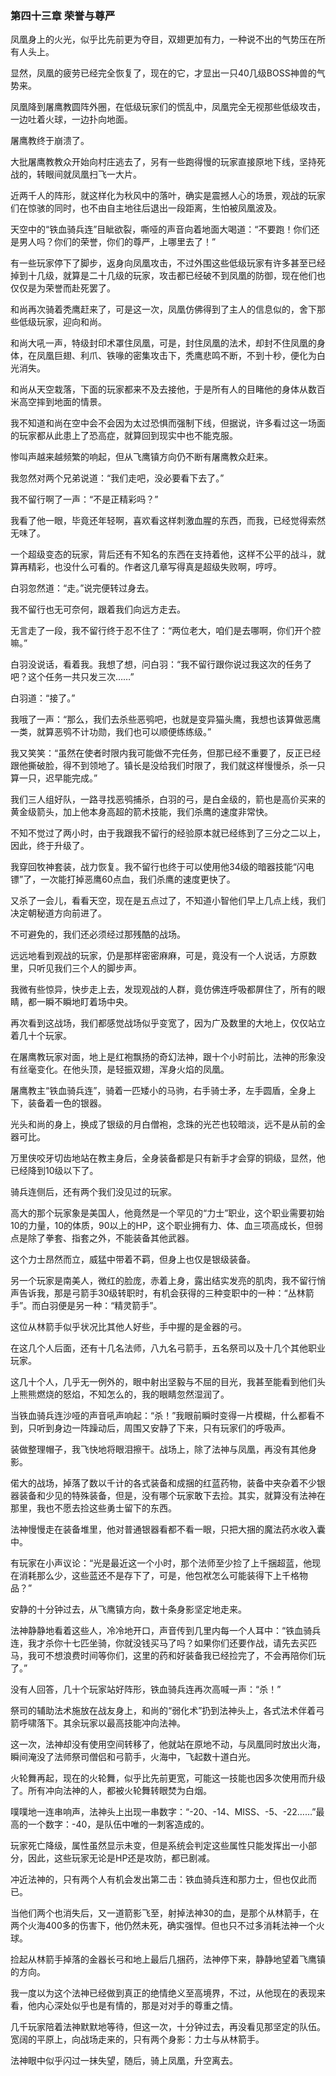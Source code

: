### 第四十三章 荣誉与尊严

凤凰身上的火光，似乎比先前更为夺目，双翅更加有力，一种说不出的气势压在所有人头上。

显然，凤凰的疲劳已经完全恢复了，现在的它，才显出一只40几级BOSS神兽的气势来。

凤凰降到屠鹰教圆阵外圈，在低级玩家们的慌乱中，凤凰完全无视那些低级攻击，一边吐着火球，一边扑向地面。

屠鹰教终于崩溃了。

大批屠鹰教教众开始向村庄逃去了，另有一些跑得慢的玩家直接原地下线，坚持死战的，转眼间就凤凰扫飞一大片。

近两千人的阵形，就这样化为秋风中的落叶，确实是震撼人心的场景，观战的玩家们在惊骇的同时，也不由自主地往后退出一段距离，生怕被凤凰波及。

天空中的“铁血骑兵连”目眦欲裂，嘶哑的声音向着地面大喝道：“不要跑！你们还是男人吗？你们的荣誉，你们的尊严，上哪里去了！”

有一些玩家停下了脚步，返身向凤凰攻击，不过外围这些低级玩家有许多甚至已经掉到十几级，就算是二十几级的玩家，攻击都已经破不到凤凰的防御，现在他们也仅仅是为荣誉而赴死罢了。

和尚再次骑着秃鹰赶来了，可是这一次，凤凰仿佛得到了主人的信息似的，舍下那些低级玩家，迎向和尚。

和尚大吼一声，特级封印术罩住凤凰，可是，封住凤凰的法术，却封不住凤凰的身体，在凤凰巨翅、利爪、铁喙的密集攻击下，秃鹰悲鸣不断，不到十秒，便化为白光消失。

和尚从天空栽落，下面的玩家都来不及去接他，于是所有人的目睹他的身体从数百米高空摔到地面的情景。

我不知道和尚在空中会不会因为太过恐惧而强制下线，但据说，许多看过这一场面的玩家都从此患上了恐高症，就算回到现实中也不能克服。

惨叫声越来越频繁的响起，但从飞鹰镇方向仍不断有屠鹰教众赶来。

我忽然对两个兄弟说道：“我们走吧，没必要看下去了。”

我不留行啊了一声：“不是正精彩吗？”

我看了他一眼，毕竟还年轻啊，喜欢看这样刺激血腥的东西，而我，已经觉得索然无味了。

一个超级变态的玩家，背后还有不知名的东西在支持着他，这样不公平的战斗，就算再精彩，也没什么可看的。作者这几章写得真是超级失败啊，哼哼。

白羽忽然道：“走。”说完便转过身去。

我不留行也无可奈何，跟着我们向远方走去。

无言走了一段，我不留行终于忍不住了：“两位老大，咱们是去哪啊，你们开个腔嘛。”

白羽没说话，看着我。我想了想，问白羽：“我不留行跟你说过我这次的任务了吧？这个任务一共只发三次……”

白羽道：“接了。”

我哦了一声：“那么，我们去杀些恶鸮吧，也就是变异猫头鹰，我想也该算做恶鹰一类，就算恶鸮不计功勋，我们也可以顺便练练级。”

我又笑笑：“虽然在使者时限内我可能做不完任务，但那已经不重要了，反正已经跟他撕破脸，得不到领地了。镇长是没给我们时限了，我们就这样慢慢杀，杀一只算一只，迟早能完成。”

我们三人组好队，一路寻找恶鸮捕杀，白羽的弓，是白金级的，箭也是高价买来的黄金级箭头，加上他本身高超的箭术技能，我们杀鹰的速度非常快。

不知不觉过了两小时，由于我跟我不留行的经验原本就已经练到了三分之二以上，因此，终于升级了。

我穿回牧神套装，战力恢复。我不留行也终于可以使用他34级的暗器技能“闪电镖”了，一次能打掉恶鹰60点血，我们杀鹰的速度更快了。

又杀了一会儿，看看天空，现在是五点过了，不知道小智他们早上几点上线，我们决定朝秘道方向前进了。

不可避免的，我们还必须经过那残酷的战场。

远远地看到观战的玩家，仍是那样密密麻麻，可是，竟没有一个人说话，方原数里，只听见我们三个人的脚步声。

我微有些惊异，快步走上去，发现观战的人群，竟仿佛连呼吸都屏住了，所有的眼睛，都一瞬不瞬地盯着场中央。

再次看到这战场，我们都感觉战场似乎变宽了，因为广及数里的大地上，仅仅站立着几十个玩家。

在屠鹰教玩家对面，地上是红袍飘扬的奇幻法神，跟十个小时前比，法神的形象没有丝毫变化。在他头顶，是轻振双翅，浑身火焰的凤凰。

屠鹰教主“铁血骑兵连”，骑着一匹矮小的马驹，右手骑士矛，左手圆盾，全身上下，装备着一色的银器。

光头和尚的身上，换成了银级的月白僧袍，念珠的光芒也较暗淡，远不是从前的金器可比。

万里侠咬牙切齿地站在教主身后，全身装备都是只有新手才会穿的铜级，显然，他已经降到10级以下了。

骑兵连侧后，还有两个我们没见过的玩家。

高大的那个玩家象是美国人，他竟然是一个罕见的“力士”职业，这个职业需要初始10的力量，10的体质，90以上的HP，这个职业拥有力、体、血三项高成长，但弱点是除了拳套、指套之外，不能装备其他武器。

这个力士昂然而立，威猛中带着不羁，但身上也仅是银级装备。

另一个玩家是南美人，微红的脸庞，赤着上身，露出结实发亮的肌肉，我不留行悄声告诉我，那是弓箭手30级转职时，有机会获得的三种变职中的一种：“丛林箭手”。而白羽便是另一种：“精灵箭手”。

这位从林箭手似乎状况比其他人好些，手中握的是金器的弓。

在这几个人后面，还有十几名法师，八九名弓箭手，五名祭司以及十几个其他职业玩家。

这几十个人，几乎无一例外的，眼中射出坚毅与不屈的目光，我甚至能看到他们头上熊熊燃烧的怒焰，不知怎么的，我的眼睛忽然湿润了。

当铁血骑兵连沙哑的声音吼声响起：“杀！”我眼前瞬时变得一片模糊，什么都看不到，只听到身边一阵躁动后，周围又安静了下来，只有玩家们的呼吸声。

装做整理帽子，我飞快地将眼泪擦干。战场上，除了法神与凤凰，再没有其他身影。

偌大的战场，掉落了数以千计的各式装备和成捆的红蓝药物，装备中夹杂着不少银器装备和少见的特殊装备，但是，没有哪个玩家敢下去捡。其实，就算没有法神在那里，我也不愿去捡这些勇士留下的东西。

法神慢慢走在装备堆里，他对普通银器看都不看一眼，只把大捆的魔法药水收入囊中。

有玩家在小声议论：“光是最近这一个小时，那个法师至少捡了上千捆超蓝，他现在消耗那么少，这些蓝还不是存下了，可是，他包袱怎么可能装得下上千格物品？”

安静的十分钟过去，从飞鹰镇方向，数十条身影坚定地走来。

法神静静地看着这些人，冷冷地开口，声音传到几里内每一个人耳中：“铁血骑兵连，我才杀你十七匹坐骑，你就没钱买马了吗？如果你们还要作战，请先去买匹马，我可不想浪费时间等你们，这里的药和好装备我已经捡完了，不会再陪你们玩了。”

没有人回答，几十个玩家站好阵形，铁血骑兵连再次高喊一声：“杀！”

祭司的辅助法术施放在战友身上，和尚的“弱化术”扔到法神头上，各式法术伴着弓箭呼啸落下。其余玩家以最高技能冲向法神。

这一次，法神却没有使用空间转移了，他就站在原地不动，与凤凰同时放出火海，瞬间淹没了法师祭司僧侣和弓箭手，火海中，飞起数十道白光。

火轮舞再起，现在的火轮舞，似乎比先前更宽，可能这一技能也因多次使用而升级了。所有冲向法神的人，都被火轮舞转眼焚为白烟。

噗噗地一连串响声，法神头上出现一串数字：“-20、-14、MISS、-5、-22……”最高的一个数字：-40，是队伍中唯的一刺客造成的。

玩家死亡降级，属性虽然显示未变，但是系统会判定这些属性只能发挥出一小部分，因此，这些玩家无论是HP还是攻防，都已剧减。

冲近法神的，只有两个人有机会发出第二击：铁血骑兵连和那力士，但也仅此而已。

当他们两个也消失后，又一道箭影飞至，射掉法神30的血，是那个从林箭手，在两个火海400多的伤害下，他仍然未死，确实强悍。但也只不过多消耗法神一个火球。

捡起从林箭手掉落的金器长弓和地上最后几捆药，法神停下来，静静地望着飞鹰镇的方向。

我一度以为这个法神已经做到真正的绝情绝义至高境界，不过，从他现在的表现来看，他内心深处似乎也是有情的，那是对对手的尊重之情。

几千玩家陪着法神默默地等待，但这一次，十分钟过去，再没看见那坚定的队伍。宽阔的平原上，向战场走来的，只有两个身影：力士与从林箭手。

法神眼中似乎闪过一抹失望，随后，骑上凤凰，升空离去。

